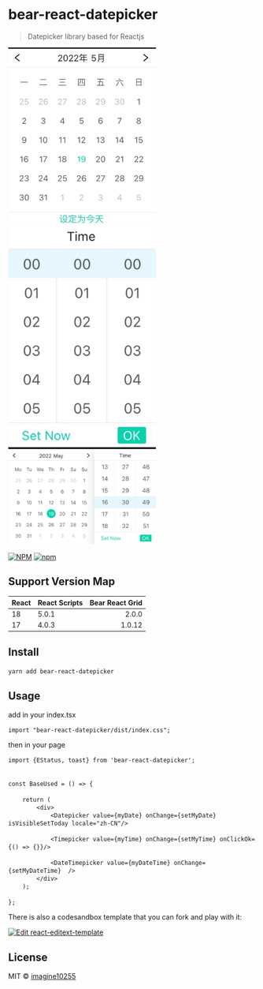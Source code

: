 # bear-react-datepicker

> Datepicker library based for Reactjs

<img src="./docs/datepicker.jpg" width="300"/>

<img src="./docs/timepicker.jpg" width="300"/>
<img src="./docs/datetimepicker.jpg" width="300"/>

[![NPM](https://img.shields.io/npm/v/bear-react-datepicker.svg)](https://www.npmjs.com/package/bear-react-datepicker)
[![npm](https://img.shields.io/npm/dm/bear-react-datepicker.svg)](https://www.npmjs.com/package/bear-react-datepicker)



## Support Version Map

React | React Scripts | Bear React Grid | 
------|:--------------|----------------:|
18    | 5.0.1         |           2.0.0 |
17    | 4.0.3         |          1.0.12 |

## Install

```bash
yarn add bear-react-datepicker
```

## Usage

add in your index.tsx
```tst
import "bear-react-datepicker/dist/index.css";

```

then in your page
```tsx
import {EStatus, toast} from 'bear-react-datepicker';


const BaseUsed = () => {

    return (
        <div>
            <Datepicker value={myDate} onChange={setMyDate} isVisibleSetToday locale="zh-CN"/>

            <Timepicker value={myTime} onChange={setMyTime} onClickOk={() => {}}/>
            
            <DateTimepicker value={myDateTime} onChange={setMyDateTime}  />
        </div>
    );

};
```


There is also a codesandbox template that you can fork and play with it:

[![Edit react-editext-template](https://codesandbox.io/static/img/play-codesandbox.svg)](https://codesandbox.io/s/9he8m8)


## License

MIT © [imagine10255](https://github.com/imagine10255)

